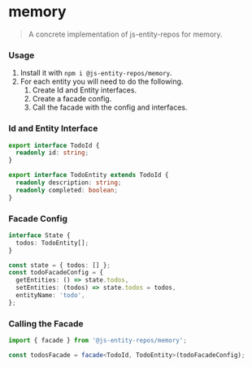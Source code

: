 # memory
> A concrete implementation of js-entity-repos for memory.

### Usage
1. Install it with `npm i @js-entity-repos/memory`.
1. For each entity you will need to do the following.
    1. Create Id and Entity interfaces.
    1. Create a facade config.
    1. Call the facade with the config and interfaces.

### Id and Entity Interface

```ts
export interface TodoId {
  readonly id: string;
}

export interface TodoEntity extends TodoId {
  readonly description: string;
  readonly completed: boolean;
}
```

### Facade Config

```ts
interface State {
  todos: TodoEntity[];
}

const state = { todos: [] };
const todoFacadeConfig = {
  getEntities: () => state.todos,
  setEntities: (todos) => state.todos = todos,
  entityName: 'todo',
};
```

### Calling the Facade

```ts
import { facade } from '@js-entity-repos/memory';

const todosFacade = facade<TodoId, TodoEntity>(todoFacadeConfig);
```
